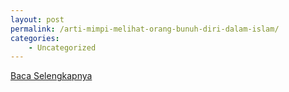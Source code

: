 ```yaml
---
layout: post
permalink: /arti-mimpi-melihat-orang-bunuh-diri-dalam-islam/
categories:
    - Uncategorized
---
```


[Baca Selengkapnya](/09)